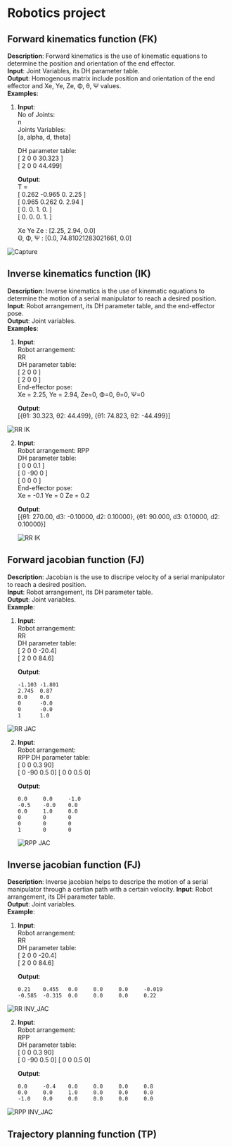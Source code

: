 # Robotics project

## Forward kinematics function (FK)

**Description**: Forward kinematics is the use of kinematic equations to determine the position and orientation of the end effector.  
**Input**: Joint Variables, its DH parameter table.  
**Output**: Homogenous matrix include position and orientation of the end effector and Xe, Ye, Ze, Φ, θ, Ψ values.  
**Examples**:

1. **Input**:  
   No of Joints:<br> n<br>
   Joints Variables:<br> [a, alpha, d, theta]

   DH parameter table:  
    [ 2 0 0 30.323 ]  
    [ 2 0 0 44.499]

   **Output**:<br>
   T = <br>
   [ 0.262 -0.965 0. 2.25 ]<br>
   [ 0.965 0.262 0. 2.94 ]<br>
   [ 0. 0. 1. 0. ]<br>
   [ 0. 0. 0. 1. ]<br>

   Xe Ye Ze : [2.25, 2.94, 0.0]<br>
   Θ, Φ, Ψ : [0.0, 74.81021283021661, 0.0]

![Capture](https://user-images.githubusercontent.com/47748059/160618691-53d399bb-3284-4498-b7c2-adddc9813fe4.PNG)

## Inverse kinematics function (IK)

**Description**: Inverse kinematics is the use of kinematic equations to determine the motion of a serial manipulator to reach a desired position.  
**Input**: Robot arrangement, its DH parameter table, and the end-effector pose.  
**Output**: Joint variables.  
**Examples**:

1. **Input**:  
   Robot arrangement:  
   RR  
   DH parameter table:  
    [ 2 0 0 ]  
    [ 2 0 0 ]  
   End-effector pose:  
   Xe = 2.25, Ye = 2.94, Ze=0, Φ=0, θ=0, Ψ=0

   **Output**:  
   [{θ1: 30.323, θ2: 44.499}, {θ1: 74.823, θ2: -44.499}]

![RR IK](images/rrIK.png)

2. **Input**:  
   Robot arrangement:
   RPP  
   DH parameter table:  
   [ 0 0 0.1 ]  
   [ 0 -90 0 ]  
   [ 0 0 0 ]  
   End-effector pose:  
   Xe = -0.1 Ye = 0 Ze = 0.2

   **Output**:  
   [{θ1: 270.00, d3: -0.10000, d2: 0.10000}, {θ1: 90.000, d3: 0.10000, d2: 0.10000}]

   ![RR IK](images/rppIK.png)

## Forward jacobian function (FJ)

**Description**: Jacobian is the use to discripe velocity of a serial manipulator to reach a desired position.  
**Input**: Robot arrangement, its DH parameter table.  
**Output**: Joint variables.  
**Example**:

1. **Input**:  
   Robot arrangement:  
   RR  
   DH parameter table:  
    [ 2 0 0 -20.4]  
    [ 2 0 0 84.6]

   **Output**:

   ```
   -1.103 -1.801
   2.745  0.87
   0.0    0.0
   0      -0.0
   0      -0.0
   1      1.0
   ```

![RR JAC](images/jacobian.png)

2. **Input**:  
    Robot arrangement:  
    RPP
   DH parameter table:  
    [ 0 0 0.3 90]  
    [ 0 -90 0.5 0]
   [ 0 0 0.5 0]

   **Output**:

   ```
   0.0     0.0     -1.0
   -0.5    -0.0    0.0
   0.0     1.0     0.0
   0       0       0
   0       0       0
   1       0       0
   ```

   ![RPP JAC](images/jacobian2.jpeg)

## Inverse jacobian function (FJ)

**Description**: Inverse jacobian helps to descripe the motion of a serial manipulator through a certian path with a certain velocity.
**Input**: Robot arrangement, its DH parameter table.  
**Output**: Joint variables.  
**Example**:

1. **Input**:  
   Robot arrangement:  
   RR  
   DH parameter table:  
    [ 2 0 0 -20.4]  
    [ 2 0 0 84.6]

   **Output**:

   ```
   0.21    0.455   0.0     0.0     0.0     -0.019
   -0.585  -0.315  0.0     0.0     0.0     0.22
   ```

![RR INV_JAC](images/inverse_jacobian.png)

2. **Input**:  
   Robot arrangement:  
   RPP  
   DH parameter table:  
    [ 0 0 0.3 90]  
    [ 0 -90 0.5 0]
   [ 0 0 0.5 0]

   **Output**:

   ```
   0.0     -0.4    0.0     0.0     0.0     0.8
   0.0     0.0     1.0     0.0     0.0     0.0
   -1.0    0.0     0.0     0.0     0.0     0.0
   ```

![RPP INV_JAC](images/inverseJacobian2.jpeg)

## Trajectory planning function (TP)
